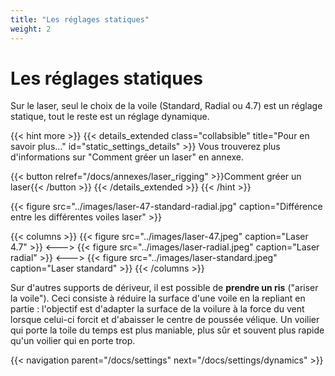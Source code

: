 ```yaml
---
title: "Les réglages statiques"
weight: 2
---
```

# Les réglages statiques
Sur le laser, seul le choix de la voile (Standard, Radial ou 4.7) est un réglage statique, tout le reste est un réglage dynamique.

{{< hint more >}}
{{< details_extended class="collabsible" title="Pour en savoir plus..." id="static_settings_details" >}}
Vous trouverez plus d'informations sur "Comment gréer un laser" en annexe.

{{< button relref="/docs/annexes/laser_rigging" >}}Comment gréer un laser{{< /button >}}
{{< /details_extended >}}
{{< /hint >}}

{{< figure src="../images/laser-47-standard-radial.jpg" caption="Différence entre les différentes voiles laser" >}}

{{< columns >}}
{{< figure src="../images/laser-47.jpeg" caption="Laser 4.7" >}}
<--->
{{< figure src="../images/laser-radial.jpeg" caption="Laser radial" >}}
<--->
{{< figure src="../images/laser-standard.jpeg" caption="Laser standard" >}}
{{< /columns >}}

Sur d'autres supports de dériveur, il est possible de **prendre un ris** ("ariser la voile"). Ceci consiste à réduire la surface d'une voile en la repliant en partie : l'objectif est d'adapter la surface de la voilure à la force du vent lorsque celui-ci forcit et d'abaisser le centre de poussée vélique. Un voilier qui porte la toile du temps est plus maniable, plus sûr et souvent plus rapide qu'un voilier qui en porte trop.

{{< navigation parent="/docs/settings" next="/docs/settings/dynamics" >}}
